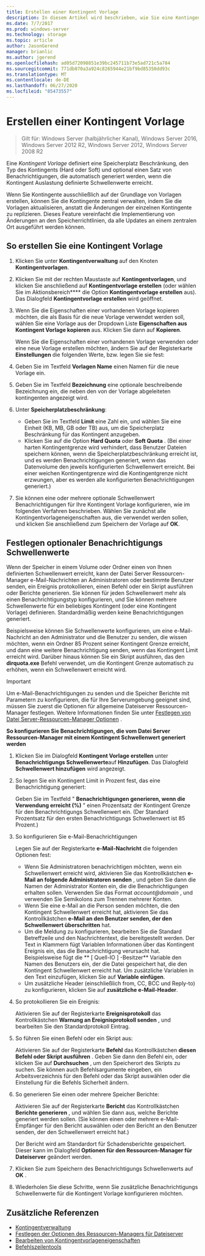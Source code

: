 ```yaml
---
title: Erstellen einer Kontingent Vorlage
description: In diesem Artikel wird beschrieben, wie Sie eine Kontingent Vorlage erstellen, um eine Speicherplatz Beschränkung zu definieren.
ms.date: 7/7/2017
ms.prod: windows-server
ms.technology: storage
ms.topic: article
author: JasonGerend
manager: brianlic
ms.author: jgerend
ms.openlocfilehash: ad05d72098851e39bc245711b73e5ad721c5a784
ms.sourcegitcommit: 771db070a3a924c8265944e21bf9bd85350dd93c
ms.translationtype: MT
ms.contentlocale: de-DE
ms.lasthandoff: 06/27/2020
ms.locfileid: "85473557"
---
```

# <a name="create-a-quota-template"></a>Erstellen einer Kontingent Vorlage

> Gilt für: Windows Server (halbjährlicher Kanal), Windows Server 2016, Windows Server 2012 R2, Windows Server 2012, Windows Server 2008 R2

Eine *Kontingent Vorlage* definiert eine Speicherplatz Beschränkung, den Typ des Kontingents (Hard oder Soft) und optional einen Satz von Benachrichtigungen, die automatisch generiert werden, wenn die Kontingent Auslastung definierte Schwellenwerte erreicht.

Wenn Sie Kontingente ausschließlich auf der Grundlage von Vorlagen erstellen, können Sie die Kontingente zentral verwalten, indem Sie die Vorlagen aktualisieren, anstatt die Änderungen der einzelnen Kontingente zu replizieren. Dieses Feature vereinfacht die Implementierung von Änderungen an den Speicherrichtlinien, da alle Updates an einem zentralen Ort ausgeführt werden können.

## <a name="to-create-a-quota-template"></a>So erstellen Sie eine Kontingent Vorlage

1.  Klicken Sie unter **Kontingentverwaltung** auf den Knoten **Kontingentvorlagen**.

2.  Klicken Sie mit der rechten Maustaste auf **Kontingentvorlagen**, und klicken Sie anschließend auf **Kontingentvorlage erstellen** (oder wählen Sie im Aktionsbereich**** die Option **Kontingentvorlage erstellen** aus). Das Dialogfeld **Kontingentvorlage erstellen** wird geöffnet.

3.  Wenn Sie die Eigenschaften einer vorhandenen Vorlage kopieren möchten, die als Basis für die neue Vorlage verwendet werden soll, wählen Sie eine Vorlage aus der Dropdown Liste **Eigenschaften aus Kontingent Vorlage kopieren** aus. Klicken Sie dann auf **Kopieren**.

    Wenn Sie die Eigenschaften einer vorhandenen Vorlage verwenden oder eine neue Vorlage erstellen möchten, ändern Sie auf der Registerkarte **Einstellungen** die folgenden Werte, bzw. legen Sie sie fest:

4.  Geben Sie im Textfeld **Vorlagen Name** einen Namen für die neue Vorlage ein.

5.  Geben Sie im Textfeld **Bezeichnung** eine optionale beschreibende Bezeichnung ein, die neben den von der Vorlage abgeleiteten kontingenten angezeigt wird.

6.  Unter **Speicherplatzbeschränkung**:

    -   Geben Sie im Textfeld **Limit** eine Zahl ein, und wählen Sie eine Einheit (KB, MB, GB oder TB) aus, um die Speicherplatz Beschränkung für das Kontingent anzugeben.
    -   Klicken Sie auf die Option **Hard Quota** oder **Soft Quota** . (Bei einer harten Kontingentgrenze wird verhindert, dass Benutzer Dateien speichern können, wenn die Speicherplatzbeschränkung erreicht ist, und es werden Benachrichtigungen generiert, wenn das Datenvolume den jeweils konfigurierten Schwellenwert erreicht. Bei einer weichen Kontingentgrenze wird die Kontingentgrenze nicht erzwungen, aber es werden alle konfigurierten Benachrichtigungen generiert.)

7.  Sie können eine oder mehrere optionale Schwellenwert Benachrichtigungen für Ihre Kontingent Vorlage konfigurieren, wie im folgenden Verfahren beschrieben. Wählen Sie zunächst alle Kontingentvorlageneigenschaften aus, die verwendet werden sollen, und klicken Sie anschließend zum Speichern der Vorlage auf **OK**.

## <a name="setting-optional-notification-thresholds"></a>Festlegen optionaler Benachrichtigungs Schwellenwerte

Wenn der Speicher in einem Volume oder Ordner einen von Ihnen definierten Schwellenwert erreicht, kann der Datei Server Ressourcen-Manager e-Mail-Nachrichten an Administratoren oder bestimmte Benutzer senden, ein Ereignis protokollieren, einen Befehl oder ein Skript ausführen oder Berichte generieren. Sie können für jeden Schwellenwert mehr als einen Benachrichtigungstyp konfigurieren, und Sie können mehrere Schwellenwerte für ein beliebiges Kontingent (oder eine Kontingent Vorlage) definieren. Standardmäßig werden keine Benachrichtigungen generiert.

Beispielsweise können Sie Schwellenwerte konfigurieren, um eine e-Mail-Nachricht an den Administrator und die Benutzer zu senden, die wissen möchten, wenn ein Ordner 85 Prozent seiner Kontingent Grenze erreicht, und dann eine weitere Benachrichtigung senden, wenn das Kontingent Limit erreicht wird. Darüber hinaus können Sie ein Skript ausführen, das den **dirquota.exe** Befehl verwendet, um die Kontingent Grenze automatisch zu erhöhen, wenn ein Schwellenwert erreicht wird.

> [!Important]
> Um e-Mail-Benachrichtigungen zu senden und die Speicher Berichte mit Parametern zu konfigurieren, die für Ihre Serverumgebung geeignet sind, müssen Sie zuerst die Optionen für allgemeine Dateiserver Ressourcen-Manager festlegen. Weitere Informationen finden Sie unter [Festlegen von Datei Server-Ressourcen-Manager Optionen](setting-file-server-resource-manager-options.md) .

**So konfigurieren Sie Benachrichtigungen, die vom Datei Server Ressourcen-Manager mit einem Kontingent Schwellenwert generiert werden**

1. Klicken Sie im Dialogfeld **Kontingent Vorlage erstellen** unter **Benachrichtigungs Schwellenwerte**auf **Hinzufügen**. Das Dialogfeld **Schwellenwert hinzufügen** wird angezeigt.

2. So legen Sie ein Kontingent Limit in Prozent fest, das eine Benachrichtigung generiert:

   Geben Sie im Textfeld " **Benachrichtigungen generieren, wenn die Verwendung erreicht (%)** " einen Prozentsatz der Kontingent Grenze für den Benachrichtigungs Schwellenwert ein. (Der Standard Prozentsatz für den ersten Benachrichtigungs Schwellenwert ist 85 Prozent.)

3. So konfigurieren Sie e-Mail-Benachrichtigungen

   Legen Sie auf der Registerkarte **e-Mail-Nachricht** die folgenden Optionen fest:

   - Wenn Sie Administratoren benachrichtigen möchten, wenn ein Schwellenwert erreicht wird, aktivieren Sie das Kontrollkästchen **e-Mail an folgende Administratoren senden** , und geben Sie dann die Namen der Administrator Konten ein, die die Benachrichtigungen erhalten sollen. Verwenden Sie das Format <em>account@domain</em> , und verwenden Sie Semikolons zum Trennen mehrerer Konten.
   - Wenn Sie eine e-Mail an die Person senden möchten, die den Kontingent Schwellenwert erreicht hat, aktivieren Sie das Kontrollkästchen **e-Mail an den Benutzer senden, der den Schwellenwert überschritten** hat.
   - Um die Meldung zu konfigurieren, bearbeiten Sie die Standard Betreffzeile und den Nachrichtentext, die bereitgestellt werden. Der Text in Klammern fügt Variablen Informationen über das Kontingent Ereignis ein, das die Benachrichtigung verursacht hat. Beispielsweise fügt die ** \[ Quell-IO \] -Besitzer** Variable den Namen des Benutzers ein, der die Datei gespeichert hat, die den Kontingent Schwellenwert erreicht hat. Um zusätzliche Variablen in den Text einzufügen, klicken Sie auf **Variable einfügen**.
   - Um zusätzliche Header (einschließlich from, CC, BCC und Reply-to) zu konfigurieren, klicken Sie auf **zusätzliche e-Mail-Header**.

4. So protokollieren Sie ein Ereignis:

   Aktivieren Sie auf der Registerkarte **Ereignisprotokoll** das Kontrollkästchen **Warnung an Ereignisprotokoll senden** , und bearbeiten Sie den Standardprotokoll Eintrag.

5. So führen Sie einen Befehl oder ein Skript aus:

   Aktivieren Sie auf der Registerkarte **Befehl** das Kontrollkästchen **diesen Befehl oder Skript ausführen** . Geben Sie dann den Befehl ein, oder klicken Sie auf **Durchsuchen** , um den Speicherort des Skripts zu suchen. Sie können auch Befehlsargumente eingeben, ein Arbeitsverzeichnis für den Befehl oder das Skript auswählen oder die Einstellung für die Befehls Sicherheit ändern.

6. So generieren Sie einen oder mehrere Speicher Berichte:

   Aktivieren Sie auf der Registerkarte **Bericht** das Kontrollkästchen **Berichte generieren** , und wählen Sie dann aus, welche Berichte generiert werden sollen. (Sie können einen oder mehrere e-Mail-Empfänger für den Bericht auswählen oder den Bericht an den Benutzer senden, der den Schwellenwert erreicht hat.)

   Der Bericht wird am Standardort für Schadensberichte gespeichert. Dieser kann im Dialogfeld **Optionen für den Ressourcen-Manager für Dateiserver** geändert werden.

7. Klicken Sie zum Speichern des Benachrichtigungs Schwellenwerts auf **OK** .

8. Wiederholen Sie diese Schritte, wenn Sie zusätzliche Benachrichtigungs Schwellenwerte für die Kontingent Vorlage konfigurieren möchten.

## <a name="additional-references"></a>Zusätzliche Referenzen

-   [Kontingentverwaltung](quota-management.md)
-    [Festlegen der Optionen des Ressourcen-Managers für Dateiserver](setting-file-server-resource-manager-options.md)
-   [Bearbeiten von Kontingentvorlageneigenschaften](edit-quota-template-properties.md)
-   [Befehlszeilentools](command-line-tools.md)


